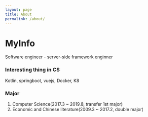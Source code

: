 ```yaml
---
layout: page
title: About
permalink: /about/
---
```


# MyInfo
Software engineer - server-side framework enginner


### Interesting thing in CS
Kotlin, springboot, vuejs, Docker, K8


### Major 
1. Computer Science(2017.3 ~ 2019.8, transfer 1st major)
2. Economic and Chinese literature(2009.3 ~ 2017.2, double major)
